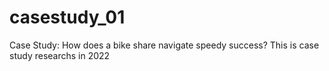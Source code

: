 # casestudy_01
Case Study: How does a bike share navigate speedy success?
This is case study researchs in 2022

